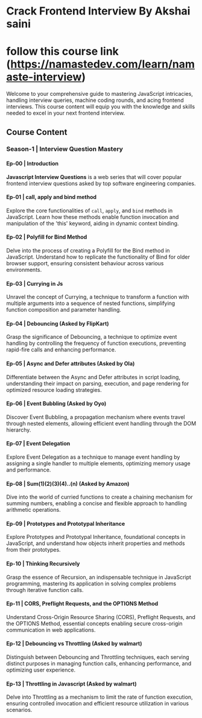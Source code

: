 # Crack Frontend Interview By Akshai saini

# follow this course link (https://namastedev.com/learn/namaste-interview)

Welcome to your comprehensive guide to mastering JavaScript intricacies, handling interview queries, machine coding rounds, and acing frontend interviews. This course content will equip you with the knowledge and skills needed to excel in your next frontend interview.

## Course Content

### Season-1 | Interview Question Mastery

#### Ep-00 | Introduction

**Javascript Interview Questions** is a web series that will cover popular frontend interview questions asked by top software engineering companies.

#### Ep-01 | call, apply and bind method

Explore the core functionalities of `call`, `apply`, and `bind` methods in JavaScript. Learn how these methods enable function invocation and manipulation of the 'this' keyword, aiding in dynamic context binding.

#### Ep-02 | Polyfill for Bind Method

Delve into the process of creating a Polyfill for the Bind method in JavaScript. Understand how to replicate the functionality of Bind for older browser support, ensuring consistent behaviour across various environments.

#### Ep-03 | Currying in Js

Unravel the concept of Currying, a technique to transform a function with multiple arguments into a sequence of nested functions, simplifying function composition and parameter handling.

#### Ep-04 | Debouncing (Asked by FlipKart)

Grasp the significance of Debouncing, a technique to optimize event handling by controlling the frequency of function executions, preventing rapid-fire calls and enhancing performance.

#### Ep-05 | Async and Defer attributes (Asked by Ola)

Differentiate between the Async and Defer attributes in script loading, understanding their impact on parsing, execution, and page rendering for optimized resource loading strategies.

#### Ep-06 | Event Bubbling (Asked by Oyo)

Discover Event Bubbling, a propagation mechanism where events travel through nested elements, allowing efficient event handling through the DOM hierarchy.

#### Ep-07 | Event Delegation

Explore Event Delegation as a technique to manage event handling by assigning a single handler to multiple elements, optimizing memory usage and performance.

#### Ep-08 | Sum(1)(2)(3)(4)..(n) (Asked by Amazon)

Dive into the world of curried functions to create a chaining mechanism for summing numbers, enabling a concise and flexible approach to handling arithmetic operations.

#### Ep-09 | Prototypes and Prototypal Inheritance

Explore Prototypes and Prototypal Inheritance, foundational concepts in JavaScript, and understand how objects inherit properties and methods from their prototypes.

#### Ep-10 | Thinking Recursively

Grasp the essence of Recursion, an indispensable technique in JavaScript programming, mastering its application in solving complex problems through iterative function calls.

#### Ep-11 | CORS, Preflight Requests, and the OPTIONS Method

Understand Cross-Origin Resource Sharing (CORS), Preflight Requests, and the OPTIONS Method, essential concepts enabling secure cross-origin communication in web applications.

#### Ep-12 | Debouncing vs Throttling (Asked by walmart)

Distinguish between Debouncing and Throttling techniques, each serving distinct purposes in managing function calls, enhancing performance, and optimizing user experience.

#### Ep-13 | Throttling in Javascript (Asked by walmart)

Delve into Throttling as a mechanism to limit the rate of function execution, ensuring controlled invocation and efficient resource utilization in various scenarios.

